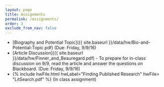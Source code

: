 ```yaml
---
layout: page
title: Assignments 
permalink: /assignments/
order: 3
exclude_from_nav: false
---
```


* [Biography and Potential Topic]({{ site.baseurl }}/data/hw/Bio-and-Potential-Topic.pdf) (Due: Friday, 9/9/16)
* [Article Discussion]({{ site.baseurl }}/data/hw/Finner_and_Beauregard.pdf) - To prepare for in-class discussion on 9/9, read the article and answer the questions on Blackboard. (Due: Friday, 9/9/16)
* {% include hwFile.html hwLabel="Finding Published Research" hwFile= "LitSearch.pdf" %} (In class assignment)

  

